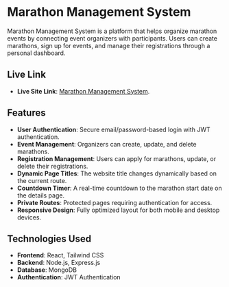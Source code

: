 # Marathon Management System

Marathon Management System is a platform that helps organize marathon events by connecting event organizers with participants. Users can create marathons, sign up for events, and manage their registrations through a personal dashboard.

## Live Link

- **Live Site Link**: [Marathon Management System](https://marathon-management-system.netlify.app/).

## Features

- **User Authentication**: Secure email/password-based login with JWT authentication.
- **Event Management**: Organizers can create, update, and delete marathons.
- **Registration Management**: Users can apply for marathons, update, or delete their registrations.
- **Dynamic Page Titles**: The website title changes dynamically based on the current route.
- **Countdown Timer**: A real-time countdown to the marathon start date on the details page.
- **Private Routes**: Protected pages requiring authentication for access.
- **Responsive Design**: Fully optimized layout for both mobile and desktop devices.


## Technologies Used

- **Frontend**: React, Tailwind CSS
- **Backend**: Node.js, Express.js
- **Database**: MongoDB
- **Authentication**: JWT Authentication
